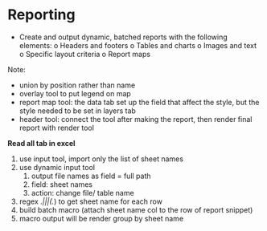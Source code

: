 # Reporting

- Create and output dynamic, batched reports
with the following elements:
o Headers and footers
o Tables and charts
o Images and text
o Specific layout criteria
o Report maps

Note:

- union by position rather than name
- overlay tool to put legend on map
- report map tool: the data tab set up the field that affect the style, but the style needed to be set in layers tab
- header tool: connect the tool after making the report, then render final report with render tool

**Read all tab in excel**

1. use input tool, import only the list of sheet names
2. use dynamic input tool
    1. output file names as field = full path
    2. field: sheet names
    3. action: change file/ table name
3. regex .*\|\|\|(.*) to get sheet name for each row
4. build batch macro (attach sheet name col to the row of report snippet)
5. macro output will be render group by sheet name
